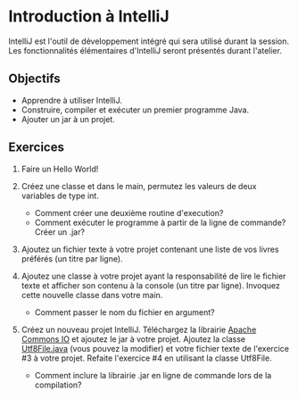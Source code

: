 Introduction à IntelliJ
=======================

IntelliJ est l'outil de développement intégré qui sera utilisé durant la
session. Les fonctionnalités élémentaires d'IntelliJ seront présentés durant
l'atelier.

Objectifs
---------

* Apprendre à utiliser IntelliJ.
* Construire, compiler et exécuter un premier programme Java.
* Ajouter un jar à un projet.

Exercices
---------

1. Faire un Hello World!

2. Créez une classe et dans le main, permutez les valeurs de deux variables de type int.

    * Comment créer une deuxième routine d'execution?
    * Comment exécuter le programme à partir de la ligne de commande? Créer un .jar?

3. Ajoutez un fichier texte à votre projet contenant une liste de vos livres
   préférés (un titre par ligne).

4. Ajoutez une classe à votre projet ayant la responsabilité de lire le fichier
   texte et afficher son contenu à la console (un titre par ligne). Invoquez
   cette nouvelle classe dans votre main. 

    * Comment passer le nom du fichier en argument?

5. Créez un nouveau projet IntelliJ. Téléchargez la librairie [Apache Commons IO](https://commons.apache.org/proper/commons-io/download_io.cgi)
   et ajoutez le jar à votre projet. Ajoutez la classe
   [Utf8File.java](dependances/Utf8File.java) (vous pouvez la modifier) et votre fichier
   texte de l'exercice #3 à votre projet. Refaite l'exercice #4 en utilisant la
   classe Utf8File.

    * Comment inclure la librairie .jar en ligne de commande lors de la compilation? 

